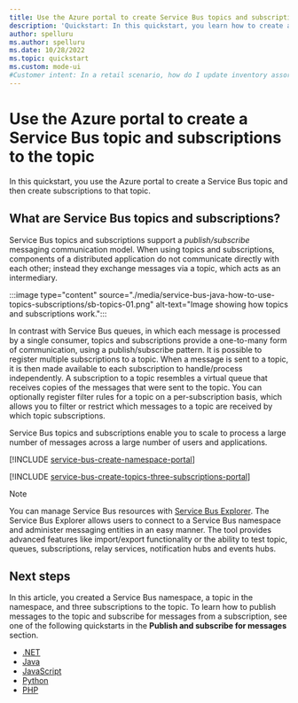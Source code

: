 ```yaml
---
title: Use the Azure portal to create Service Bus topics and subscriptions
description: 'Quickstart: In this quickstart, you learn how to create a Service Bus topic and subscriptions to that topic by using the Azure portal.'
author: spelluru
ms.author: spelluru
ms.date: 10/28/2022
ms.topic: quickstart
ms.custom: mode-ui
#Customer intent: In a retail scenario, how do I update inventory assortment and send a set of messages from the back office to the stores?
---
```


# Use the Azure portal to create a Service Bus topic and subscriptions to the topic
In this quickstart, you use the Azure portal to create a Service Bus topic and then create subscriptions to that topic. 

## What are Service Bus topics and subscriptions?
Service Bus topics and subscriptions support a *publish/subscribe* messaging communication model. When using topics and subscriptions, components of a distributed application do not communicate directly with
each other; instead they exchange messages via a topic, which acts as an intermediary.

:::image type="content" source="./media/service-bus-java-how-to-use-topics-subscriptions/sb-topics-01.png" alt-text="Image showing how topics and subscriptions work.":::

In contrast with Service Bus queues, in which each message is processed by a single consumer, topics and subscriptions provide a one-to-many form of communication, using a publish/subscribe pattern. It is possible to
register multiple subscriptions to a topic. When a message is sent to a topic, it is then made available to each subscription to handle/process independently. A subscription to a topic resembles a virtual queue that receives copies of the messages that were sent to the topic. You can optionally register filter rules for a topic on a per-subscription basis, which allows you to filter or restrict which messages to a topic are received by which topic subscriptions.

Service Bus topics and subscriptions enable you to scale to process a large number of messages across a large number of users and applications.

[!INCLUDE [service-bus-create-namespace-portal](./includes/service-bus-create-namespace-portal.md)]

[!INCLUDE [service-bus-create-topics-three-subscriptions-portal](./includes/service-bus-create-topics-three-subscriptions-portal.md)]

> [!NOTE]
> You can manage Service Bus resources with [Service Bus Explorer](https://github.com/paolosalvatori/ServiceBusExplorer/). The Service Bus Explorer allows users to connect to a Service Bus namespace and administer messaging entities in an easy manner. The tool provides advanced features like import/export functionality or the ability to test topic, queues, subscriptions, relay services, notification hubs and events hubs. 

## Next steps
In this article, you created a Service Bus namespace, a topic in the namespace, and three subscriptions to the topic. To learn how to publish messages to the topic and subscribe for messages from a subscription, see one of the following quickstarts in the **Publish and subscribe for messages** section. 

- [.NET](service-bus-dotnet-how-to-use-topics-subscriptions.md)
- [Java](service-bus-java-how-to-use-topics-subscriptions.md)
- [JavaScript](service-bus-nodejs-how-to-use-topics-subscriptions.md)
- [Python](service-bus-python-how-to-use-topics-subscriptions.md)
- [PHP](service-bus-php-how-to-use-topics-subscriptions.md)
